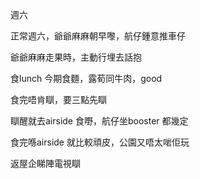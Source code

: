 週六

正常週六，爺爺麻麻朝早嚟，航仔鍾意推車仔

爺爺麻麻走果時，主動行埋去話抱

食lunch 今期食麵，露荀同牛肉，good

食完唔肯瞓，要三點先瞓

瞓醒就去airside 食嘢，航仔坐booster 都幾定

食完喺airside 就比較頑皮，公園又唔太啱佢玩

返屋企睇陣電視瞓
